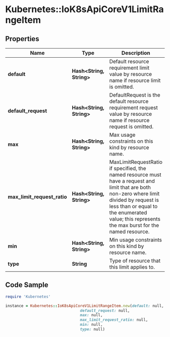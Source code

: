 # Kubernetes::IoK8sApiCoreV1LimitRangeItem

## Properties

Name | Type | Description | Notes
------------ | ------------- | ------------- | -------------
**default** | **Hash&lt;String, String&gt;** | Default resource requirement limit value by resource name if resource limit is omitted. | [optional] 
**default_request** | **Hash&lt;String, String&gt;** | DefaultRequest is the default resource requirement request value by resource name if resource request is omitted. | [optional] 
**max** | **Hash&lt;String, String&gt;** | Max usage constraints on this kind by resource name. | [optional] 
**max_limit_request_ratio** | **Hash&lt;String, String&gt;** | MaxLimitRequestRatio if specified, the named resource must have a request and limit that are both non-zero where limit divided by request is less than or equal to the enumerated value; this represents the max burst for the named resource. | [optional] 
**min** | **Hash&lt;String, String&gt;** | Min usage constraints on this kind by resource name. | [optional] 
**type** | **String** | Type of resource that this limit applies to. | [optional] 

## Code Sample

```ruby
require 'Kubernetes'

instance = Kubernetes::IoK8sApiCoreV1LimitRangeItem.new(default: null,
                                 default_request: null,
                                 max: null,
                                 max_limit_request_ratio: null,
                                 min: null,
                                 type: null)
```


